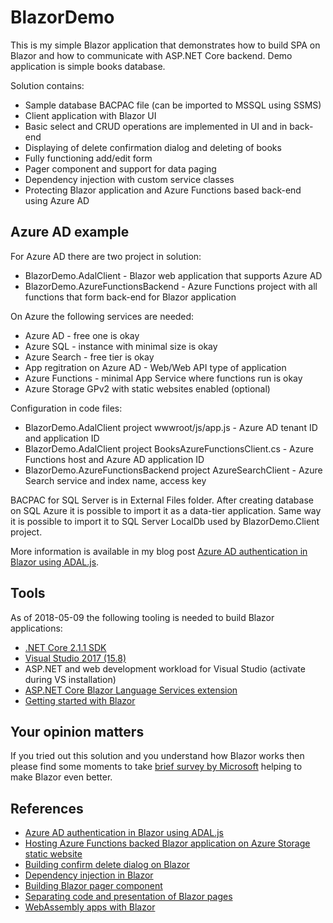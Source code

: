 # BlazorDemo

This is my simple Blazor application that demonstrates how to build SPA on Blazor and how to communicate with ASP.NET Core backend. 
Demo application is simple books database. 

Solution contains:

* Sample database BACPAC file (can be imported to MSSQL using SSMS)
* Client application with Blazor UI
* Basic select and CRUD operations are implemented in UI and in back-end
* Displaying of delete confirmation dialog and deleting of books
* Fully functioning add/edit form
* Pager component and support for data paging
* Dependency injection with custom service classes
* Protecting Blazor application and Azure Functions based back-end using Azure AD

## Azure AD example

For Azure AD there are two project in solution:

* BlazorDemo.AdalClient - Blazor web application that supports Azure AD
* BlazorDemo.AzureFunctionsBackend - Azure Functions project with all functions that form back-end for Blazor application

On Azure the following services are needed:

* Azure AD - free one is okay
* Azure SQL - instance with minimal size is okay
* Azure Search - free tier is okay
* App regitration on Azure AD - Web/Web API type of application
* Azure Functions - minimal App Service where functions run is okay
* Azure Storage GPv2 with static websites enabled (optional)

Configuration in code files:

* BlazorDemo.AdalClient project wwwroot/js/app.js - Azure AD tenant ID and application ID
* BlazorDemo.AdalClient project BooksAzureFunctionsClient.cs - Azure Functions host and Azure AD application ID
* BlazorDemo.AzureFunctionsBackend project AzureSearchClient - Azure Search service and index name, access key

BACPAC for SQL Server is in External Files folder. After creating database on SQL Azure it is possible to import it as a data-tier application. Same way it is possible to import it to SQL Server LocalDb used by BlazorDemo.Client project.

More information is available in my blog post [Azure AD authentication in Blazor using ADAL.js](https://gunnarpeipman.com/aspnet/blazor-azure-ad-adal/).

## Tools

As of 2018-05-09 the following tooling is needed to build Blazor applications:

* [.NET Core 2.1.1 SDK](https://www.microsoft.com/net/download/thank-you/dotnet-sdk-2.1.301-windows-x86-installer)
* [Visual Studio 2017 (15.8)](https://www.visualstudio.com/vs/)
* ASP.NET and web development workload for Visual Studio (activate during VS installation)
* [ASP.NET Core Blazor Language Services extension](https://go.microsoft.com/fwlink/?linkid=870389)
* [Getting started with Blazor](http://gunnarpeipman.com/2018/04/blazor-preview/)

## Your opinion matters

If you tried out this solution and you understand how Blazor works then please find some moments to 
take [brief survey by Microsoft](https://go.microsoft.com/fwlink/?linkid=873042) helping to make Blazor 
even better.

## References

* [Azure AD authentication in Blazor using ADAL.js](https://gunnarpeipman.com/aspnet/blazor-azure-ad-adal/)
* [Hosting Azure Functions backed Blazor application on Azure Storage static website](https://gunnarpeipman.com/azure/blazor-azure-function-static-website/)
* [Building confirm delete dialog on Blazor](https://gunnarpeipman.com/aspnet/blazor-confirm-delete-dialog/)
* [Dependency injection in Blazor](https://gunnarpeipman.com/aspnet/blazor-dependency-injection/)
* [Building Blazor pager component](https://gunnarpeipman.com/aspnet/blazor-pager-component/)
* [Separating code and presentation of Blazor pages](https://gunnarpeipman.com/aspnet/blazor-code-behind/)
* [WebAssembly apps with Blazor](https://gunnarpeipman.com/aspnet/blazor-preview/)
